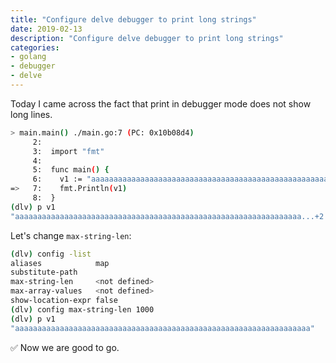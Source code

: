 ```yaml
---
title: "Configure delve debugger to print long strings"
date: 2019-02-13
description: "Configure delve debugger to print long strings"
categories:
- golang
- debugger
- delve
---
```


Today I came across the fact that print in debugger mode does not show long lines.
```bash
> main.main() ./main.go:7 (PC: 0x10b08d4)
     2:
     3:  import "fmt"
     4:
     5:  func main() {
     6:    v1 := "aaaaaaaaaaaaaaaaaaaaaaaaaaaaaaaaaaaaaaaaaaaaaaaaaaaaaaaaaaaaaaaaaa"
=>   7:    fmt.Println(v1)
     8:  }
(dlv) p v1
"aaaaaaaaaaaaaaaaaaaaaaaaaaaaaaaaaaaaaaaaaaaaaaaaaaaaaaaaaaaaaaaa...+2 more"
```
Let's change `max-string-len`:
```bash
(dlv) config -list
aliases            map
substitute-path    
max-string-len     <not defined>
max-array-values   <not defined>
show-location-expr false
(dlv) config max-string-len 1000
(dlv) p v1
"aaaaaaaaaaaaaaaaaaaaaaaaaaaaaaaaaaaaaaaaaaaaaaaaaaaaaaaaaaaaaaaaaa"
```
✅ Now we are good to go.

